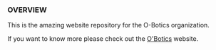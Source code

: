 ### OVERVIEW
This is the amazing website repository for the O-Botics organization.

If you want to know more please check out the [O'Botics](http://o-botics.org) website.

